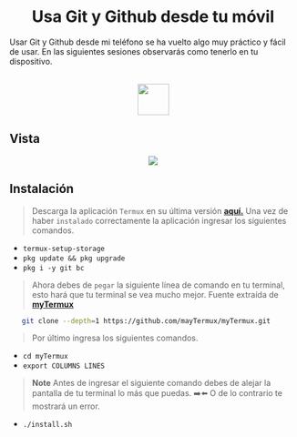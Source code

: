 <h1 align="center">Usa Git y Github desde tu móvil</h1>

<p>Usar Git y Github desde mi teléfono se ha vuelto algo muy práctico y fácil de usar. En las siguientes sesiones observarás como tenerlo en tu dispositivo.</p>

<div align="center" style="display: inline_block"><br>
 <img height="55" width="55" src="https://cdn.jsdelivr.net/gh/devicons/devicon/icons/git/git-plain.svg" />        
</div> 


## Vista        

<div align="center">
<img src="https://i.postimg.cc/q73K5Nvz/IMG-20220910-193721.jpg">
</div>

## Instalación 

> Descarga la aplicación `Termux` en su última versión **[aquí.](https://f-droid.org/packages/com.termux/)**
> Una vez de haber `instalado` correctamente la aplicación ingresar los siguientes comandos.

  
 - `termux-setup-storage`
 - `pkg update && pkg upgrade`
 - `pkg i -y git bc`

>  Ahora debes de `pegar` la siguiente línea de comando en tu terminal, esto hará que tu terminal se vea mucho mejor.
   Fuente extraída de **[myTermux](https://github.com/mayTermux/myTermux)**

```bash
   git clone --depth=1 https://github.com/mayTermux/myTermux.git
```
> Por último ingresa los siguientes comandos.
- `cd myTermux`
- `export COLUMNS LINES`
> **Note**
> Antes de ingresar el siguiente comando debes de alejar la pantalla de tu terminal lo más que puedas. ➡️⬅️ O de lo contrario te mostrará un error.
- `./install.sh`

